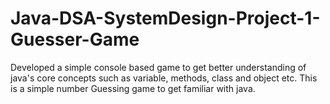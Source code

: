# Java-DSA-SystemDesign-Project-1-Guesser-Game
Developed a simple console based game to get better understanding of java's core concepts such as variable, methods, class and object etc. This is a simple number Guessing game to get familiar with java.
